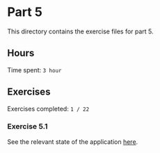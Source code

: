 # Part 5

This directory contains the exercise files for part 5.

## Hours

Time spent: `3 hour`

## Exercises

Exercises completed: `1 / 22`

### Exercise 5.1

See the relevant state of the application [here](https://github.com/rikurauhala/fullstack/tree/b11711050662eb8e0c371ea7a46454a28adf6362/exercises/part05/bloglist-frontend).
